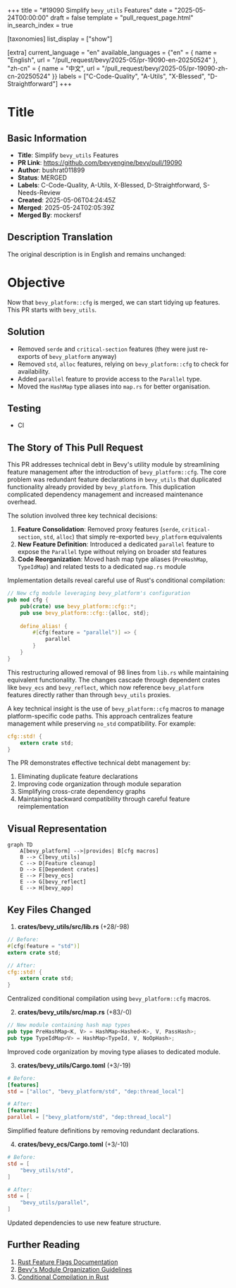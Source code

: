 +++
title = "#19090 Simplify `bevy_utils` Features"
date = "2025-05-24T00:00:00"
draft = false
template = "pull_request_page.html"
in_search_index = true

[taxonomies]
list_display = ["show"]

[extra]
current_language = "en"
available_languages = {"en" = { name = "English", url = "/pull_request/bevy/2025-05/pr-19090-en-20250524" }, "zh-cn" = { name = "中文", url = "/pull_request/bevy/2025-05/pr-19090-zh-cn-20250524" }}
labels = ["C-Code-Quality", "A-Utils", "X-Blessed", "D-Straightforward"]
+++

# Title

## Basic Information
- **Title**: Simplify `bevy_utils` Features
- **PR Link**: https://github.com/bevyengine/bevy/pull/19090
- **Author**: bushrat011899
- **Status**: MERGED
- **Labels**: C-Code-Quality, A-Utils, X-Blessed, D-Straightforward, S-Needs-Review
- **Created**: 2025-05-06T04:24:45Z
- **Merged**: 2025-05-24T02:05:39Z
- **Merged By**: mockersf

## Description Translation
The original description is in English and remains unchanged:

# Objective

Now that `bevy_platform::cfg` is merged, we can start tidying up features. This PR starts with `bevy_utils`.

## Solution

- Removed `serde` and `critical-section` features (they were just re-exports of `bevy_platform` anyway)
- Removed `std`, `alloc` features, relying on `bevy_platform::cfg` to check for availability.
- Added `parallel` feature to provide access to the `Parallel` type.
- Moved the `HashMap` type aliases into `map.rs` for better organisation.

## Testing

- CI


## The Story of This Pull Request

This PR addresses technical debt in Bevy's utility module by streamlining feature management after the introduction of `bevy_platform::cfg`. The core problem was redundant feature declarations in `bevy_utils` that duplicated functionality already provided by `bevy_platform`. This duplication complicated dependency management and increased maintenance overhead.

The solution involved three key technical decisions:
1. **Feature Consolidation**: Removed proxy features (`serde`, `critical-section`, `std`, `alloc`) that simply re-exported `bevy_platform` equivalents
2. **New Feature Definition**: Introduced a dedicated `parallel` feature to expose the `Parallel` type without relying on broader std features
3. **Code Reorganization**: Moved hash map type aliases (`PreHashMap`, `TypeIdMap`) and related tests to a dedicated `map.rs` module

Implementation details reveal careful use of Rust's conditional compilation:
```rust
// New cfg module leveraging bevy_platform's configuration
pub mod cfg {
    pub(crate) use bevy_platform::cfg::*;
    pub use bevy_platform::cfg::{alloc, std};
    
    define_alias! {
        #[cfg(feature = "parallel")] => {
            parallel
        }
    }
}
```

This restructuring allowed removal of 98 lines from `lib.rs` while maintaining equivalent functionality. The changes cascade through dependent crates like `bevy_ecs` and `bevy_reflect`, which now reference `bevy_platform` features directly rather than through `bevy_utils` proxies.

A key technical insight is the use of `bevy_platform::cfg` macros to manage platform-specific code paths. This approach centralizes feature management while preserving `no_std` compatibility. For example:
```rust
cfg::std! {
    extern crate std;
}
```

The PR demonstrates effective technical debt management by:
1. Eliminating duplicate feature declarations
2. Improving code organization through module separation
3. Simplifying cross-crate dependency graphs
4. Maintaining backward compatibility through careful feature reimplementation

## Visual Representation

```mermaid
graph TD
    A[bevy_platform] -->|provides| B[cfg macros]
    B --> C[bevy_utils]
    C --> D[Feature cleanup]
    D --> E[Dependent crates]
    E --> F[bevy_ecs]
    E --> G[bevy_reflect]
    E --> H[bevy_app]
```

## Key Files Changed

1. **crates/bevy_utils/src/lib.rs** (+28/-98)
```rust
// Before:
#[cfg(feature = "std")]
extern crate std;

// After:
cfg::std! {
    extern crate std;
}
```
Centralized conditional compilation using `bevy_platform::cfg` macros.

2. **crates/bevy_utils/src/map.rs** (+83/-0)
```rust
// New module containing hash map types
pub type PreHashMap<K, V> = HashMap<Hashed<K>, V, PassHash>;
pub type TypeIdMap<V> = HashMap<TypeId, V, NoOpHash>;
```
Improved code organization by moving type aliases to dedicated module.

3. **crates/bevy_utils/Cargo.toml** (+3/-19)
```toml
# Before:
[features]
std = ["alloc", "bevy_platform/std", "dep:thread_local"]

# After:
[features]
parallel = ["bevy_platform/std", "dep:thread_local"]
```
Simplified feature definitions by removing redundant declarations.

4. **crates/bevy_ecs/Cargo.toml** (+3/-10)
```toml
# Before:
std = [
    "bevy_utils/std",
]

# After:
std = [
    "bevy_utils/parallel",
]
```
Updated dependencies to use new feature structure.

## Further Reading

1. [Rust Feature Flags Documentation](https://doc.rust-lang.org/cargo/reference/features.html)
2. [Bevy's Module Organization Guidelines](https://bevyengine.org/learn/book/next/cargo/features/)
3. [Conditional Compilation in Rust](https://doc.rust-lang.org/reference/conditional-compilation.html)